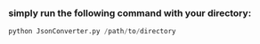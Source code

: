 ### simply run the following command with your directory: 

```python
python JsonConverter.py /path/to/directory
```
